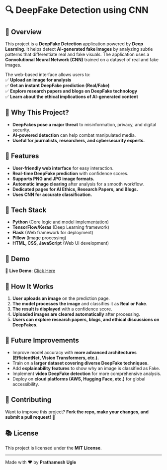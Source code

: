 # 🔍 DeepFake Detection using CNN


## 🚀 Overview  
This project is a **DeepFake Detection** application powered by **Deep Learning**. It helps detect **AI-generated fake images** by analyzing subtle patterns that differentiate real and fake visuals. The application uses a **Convolutional Neural Network (CNN)** trained on a dataset of real and fake images.

The web-based interface allows users to:  
✅ **Upload an image for analysis**  
✅ **Get an instant DeepFake prediction (Real/Fake)**  
✅ **Explore research papers and blogs on DeepFake technology**  
✅ **Learn about the ethical implications of AI-generated content**  

## 🎯 Why This Project?  
- **DeepFakes pose a major threat** to misinformation, privacy, and digital security.  
- **AI-powered detection** can help combat manipulated media.  
- **Useful for journalists, researchers, and cybersecurity experts.**  

## 🌟 Features  
- **User-friendly web interface** for easy interaction.  
- **Real-time DeepFake prediction** with confidence scores.  
- **Supports PNG and JPG image formats.**  
- **Automatic image clearing** after analysis for a smooth workflow.  
- **Dedicated pages for AI Ethics, Research Papers, and Blogs.**  
- **Uses CNN for accurate classification.**  

## 🤖 Tech Stack  
- **Python** (Core logic and model implementation)  
- **TensorFlow/Keras** (Deep Learning framework)  
- **Flask** (Web framework for deployment)  
- **Pillow** (Image processing)  
- **HTML, CSS, JavaScript** (Web UI development)  

## 📸 Demo  
🎥 **Live Demo**: [Click Here](https://huggingface.co/spaces/TheGrandmaSlayer/deepfakedetection)  

## 🏰 How It Works  
1. **User uploads an image** on the prediction page.  
2. **The model processes the image** and classifies it as **Real or Fake**.  
3. **The result is displayed** with a confidence score.  
4. **Uploaded images are cleared automatically** after processing.  
5. **Users can explore research papers, blogs, and ethical discussions on DeepFakes.**  

## 💪 Future Improvements  
- Improve model accuracy with **more advanced architectures (EfficientNet, Vision Transformers, etc.).**  
- Train on a **larger dataset covering diverse DeepFake techniques.**  
- Add **explainability features** to show why an image is classified as Fake.  
- Implement **video DeepFake detection** for more comprehensive analysis.  
- Deploy on **cloud platforms (AWS, Hugging Face, etc.)** for global accessibility.  

## 🤝 Contributing  
Want to improve this project? **Fork the repo, make your changes, and submit a pull request!** 🚀  

## 📚 License  
This project is licensed under the **MIT License**.  

---  
Made with ❤️ by **Prathamesh Ugle**
